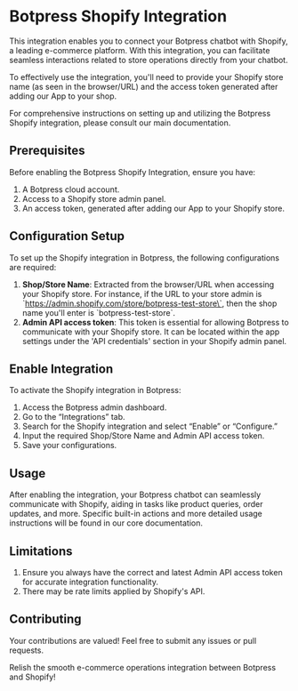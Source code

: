 # Botpress Shopify Integration

This integration enables you to connect your Botpress chatbot with Shopify, a leading e-commerce platform. With this integration, you can facilitate seamless interactions related to store operations directly from your chatbot.

To effectively use the integration, you'll need to provide your Shopify store name (as seen in the browser/URL) and the access token generated after adding our App to your shop.

For comprehensive instructions on setting up and utilizing the Botpress Shopify integration, please consult our main documentation.

## Prerequisites

Before enabling the Botpress Shopify Integration, ensure you have:

1. A Botpress cloud account.
2. Access to a Shopify store admin panel.
3. An access token, generated after adding our App to your Shopify store.

## Configuration Setup

To set up the Shopify integration in Botpress, the following configurations are required:

1. **Shop/Store Name**: Extracted from the browser/URL when accessing your Shopify store. For instance, if the URL to your store admin is \`https://admin.shopify.com/store/botpress-test-store\`, then the shop name you'll enter is \`botpress-test-store\`.
2. **Admin API access token**: This token is essential for allowing Botpress to communicate with your Shopify store. It can be located within the app settings under the 'API credentials' section in your Shopify admin panel.

## Enable Integration

To activate the Shopify integration in Botpress:

1. Access the Botpress admin dashboard.
2. Go to the “Integrations” tab.
3. Search for the Shopify integration and select “Enable” or “Configure.”
4. Input the required Shop/Store Name and Admin API access token.
5. Save your configurations.

## Usage

After enabling the integration, your Botpress chatbot can seamlessly communicate with Shopify, aiding in tasks like product queries, order updates, and more. Specific built-in actions and more detailed usage instructions will be found in our core documentation.

## Limitations

1. Ensure you always have the correct and latest Admin API access token for accurate integration functionality.
2. There may be rate limits applied by Shopify's API.

## Contributing

Your contributions are valued! Feel free to submit any issues or pull requests.

Relish the smooth e-commerce operations integration between Botpress and Shopify!
